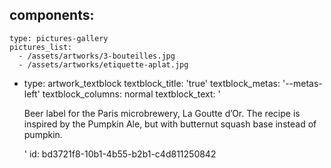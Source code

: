 components:
  -
    type: pictures-gallery
    pictures_list:
      - /assets/artworks/3-bouteilles.jpg
      - /assets/artworks/etiquette-aplat.jpg
  -
    type: artwork_textblock
    textblock_title: 'true'
    textblock_metas: '--metas-left'
    textblock_columns: normal
    textblock_text: '<p>Beer label for the Paris microbrewery, La Goutte d’Or. The recipe is inspired by the Pumpkin Ale, but with butternut squash base instead of pumpkin.</p>'
id: bd3721f8-10b1-4b55-b2b1-c4d811250842

